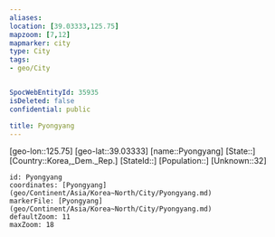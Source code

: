 ```yaml
---
aliases: 
location: [39.03333,125.75]
mapzoom: [7,12] 
mapmarker: city 
type: City
tags:
- geo/City


SpocWebEntityId: 35935
isDeleted: false
confidential: public

title: Pyongyang
---
```

[geo-lon::125.75]
[geo-lat::39.03333]
[name::Pyongyang]
[State::]
[Country::Korea,_Dem._Rep.]
[StateId::]
[Population::]
[Unknown::32]


```leaflet
id: Pyongyang
coordinates: [Pyongyang](geo/Continent/Asia/Korea~North/City/Pyongyang.md)
markerFile: [Pyongyang](geo/Continent/Asia/Korea~North/City/Pyongyang.md)
defaultZoom: 11 
maxZoom: 18
```


